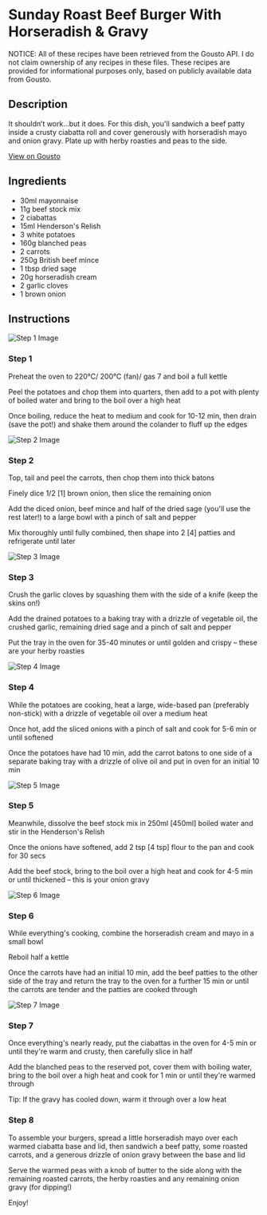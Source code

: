 # Sunday Roast Beef Burger With Horseradish & Gravy

NOTICE: All of these recipes have been retrieved from the Gousto API. I do not claim ownership of any recipes in these files. These recipes are provided for informational purposes only, based on publicly available data from Gousto.

## Description

It shouldn’t work…but it does. For this dish, you'll sandwich a beef patty inside a crusty ciabatta roll and cover generously with horseradish mayo and onion gravy. Plate up with herby roasties and peas to the side.


[View on Gousto](https://www.gousto.co.uk/recipes/cookbook/sunday-roast-beef-burger-with-horseradish-gravy)

## Ingredients

- 30ml mayonnaise
- 11g beef stock mix
- 2 ciabattas
- 15ml Henderson's Relish
- 3 white potatoes
- 160g blanched peas
- 2 carrots
- 250g British beef mince
- 1 tbsp dried sage
- 20g horseradish cream
- 2 garlic cloves
- 1 brown onion

## Instructions

![Step 1 Image](https://production-media.gousto.co.uk/cms/recipe-step-image/step-1-1653316823944-x200.jpg)

### Step 1

Preheat the oven to 220°C/ 200°C (fan)/ gas 7 and boil a full kettle

Peel the potatoes and chop them into quarters, then add to a pot with plenty of boiled water and bring to the boil over a high heat

Once boiling, reduce the heat to medium and cook for 10-12 min, then drain (save the pot!) and shake them around the colander to fluff up the edges

![Step 2 Image](https://production-media.gousto.co.uk/cms/recipe-step-image/step-2-copy-1653316833046-x200.jpg)

### Step 2

Top, tail and peel the carrots, then chop them into thick batons

Finely dice 1/2 <span class="text-danger">[1] </span>brown<span class="text-danger"> </span>onion, then slice the remaining onion

Add the diced onion, beef mince and half of the dried sage (you'll use the rest later!) to a large bowl with a pinch of salt and pepper

Mix thoroughly until fully combined, then shape into 2<span class="text-danger"> [4]</span> patties and refrigerate until later

![Step 3 Image](https://production-media.gousto.co.uk/cms/recipe-step-image/step-3-1653316859282-x200.jpg)

### Step 3

Crush the garlic cloves by squashing them with the side of a knife (keep the skins on!)

Add the drained potatoes to a baking tray with a drizzle of vegetable oil, the crushed garlic, remaining dried sage and a pinch of salt and pepper

Put the tray in the oven for 35-40 minutes or until golden and crispy – these are your herby roasties

![Step 4 Image](https://production-media.gousto.co.uk/cms/recipe-step-image/step-4-1653316866966-x200.jpg)

### Step 4

While the potatoes are cooking, heat a large, wide-based pan (preferably non-stick) with a drizzle of vegetable oil over a medium heat

Once hot, add the sliced onions with a pinch of salt and cook for 5-6 min or until softened

Once the potatoes have had 10 min, add the carrot batons to one side of a separate baking tray with a drizzle of olive oil and put in oven for an initial 10 min

![Step 5 Image](https://production-media.gousto.co.uk/cms/recipe-step-image/step-5-1653316871673-x200.jpg)

### Step 5

Meanwhile, dissolve the beef stock mix in 250ml <span class="text-danger">[450ml]</span> boiled water and stir in the Henderson's Relish

Once the onions have softened, add 2 tsp<span class="text-danger"> [4 tsp]</span> flour to the pan and cook for 30 secs

Add the beef stock, bring to the boil over a high heat and cook for 4-5 min or until thickened – this is your onion gravy

![Step 6 Image](https://production-media.gousto.co.uk/cms/recipe-step-image/step-6-1653316878123-x200.jpg)

### Step 6

While everything's cooking, combine the horseradish cream and mayo in a small bowl

Reboil half a kettle

Once the carrots have had an initial 10 min, add the beef patties to the other side of the tray and return the tray to the oven for a further 15 min or until the carrots are tender and the patties are cooked through

![Step 7 Image](https://production-media.gousto.co.uk/cms/recipe-step-image/step-7-1653316885465-x200.jpg)

### Step 7

Once everything's nearly ready, put the ciabattas in the oven for 4-5 min or until they're warm and crusty, then carefully slice in half

Add the blanched peas to the reserved pot, cover them with boiling water, bring to the boil over a high heat and cook for 1 min or until they're warmed through

Tip: If the gravy has cooled down, warm it through over a low heat

### Step 8

To assemble your burgers, spread a little horseradish mayo over each warmed ciabatta base and lid, then sandwich a beef patty, some roasted carrots, and a generous drizzle of onion gravy between the base and lid

Serve the warmed peas with a knob of butter to the side along with the remaining roasted carrots, the herby roasties and any remaining onion gravy (for dipping!)

Enjoy!

